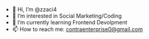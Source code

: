- 👋 Hi, I’m @zzaci4
- 👀 I’m interested in  Social Marketing/Coding
- 🌱 I’m currently learning Frontend Devolpment 
- 📫 How to reach me: contraenterprise0@gmail.com


<!---
zzaci4/zzaci4 is a ✨ special ✨ repository because its `README.md` (this file) appears on your GitHub profile.
You can click the Preview link to take a look at your changes.
--->
